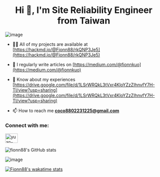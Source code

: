 <h1 align="center">Hi 👋, I'm Site Reliability Engineer from Taiwan</h1>

![image](https://camo.githubusercontent.com/2fc98802898c5af2199af837c860eb178afe288c8a7ad108018a8ef9937a0c67/68747470733a2f2f696d616765732e637265646c792e636f6d2f73697a652f323030783230302f696d616765732f30653238346333662d353136342d346232312d383636302d3064383437333739343162632f696d6167652e706e67)

- 👨‍💻 All of my projects are available at [https://hackmd.io/@Fionn88/rkQNP3Je5](https://hackmd.io/@Fionn88/rkQNP3Je5)

- 📝 I regularly write articles on [https://medium.com/@fionnkuo](https://medium.com/@fionnkuo)

- 📄 Know about my experiences [https://drive.google.com/file/d/1LSrWRQkL3tVxr4KloYZzZIhnvfY7H-TI/view?usp=sharing](https://drive.google.com/file/d/1LSrWRQkL3tVxr4KloYZzZIhnvfY7H-TI/view?usp=sharing)

- 📫 How to reach me **coco8802231225@gmail.com**

<h3 align="left">Connect with me:</h3>
<p align="left">
<a href="https://www.linkedin.com/in/yuan-heng-kuo/" target="blank"><img align="center" src="https://raw.githubusercontent.com/rahuldkjain/github-profile-readme-generator/master/src/images/icons/Social/linked-in-alt.svg" alt="yuan-heng-kuo-67a746170" height="30" width="40" /></a>
</p>

![fionn88's GitHub stats](https://github-readme-stats.vercel.app/api?username=fionn88&show_icons=true&theme=highcontrast)

![image](https://wakatime.com/badge/user/806021b6-a599-46cd-be7b-594f7b23c734.svg)

[![Fionn88's wakatime stats](https://github-readme-stats.vercel.app/api/wakatime?username=Fionn88)](https://github.com/anuraghazra/github-readme-stats)


